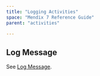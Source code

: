 ```yaml
---
title: "Logging Activities"
space: "Mendix 7 Reference Guide"
parent: "activities"

---
```



## Log Message

See [Log Message](log-message).
